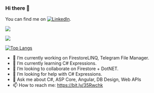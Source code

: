 ### Hi there 👋

You can find me on [![LinkedIn][1.2]][1].

<!-- Icons -->

[1.2]: https://raw.githubusercontent.com/MartinHeinz/MartinHeinz/master/linkedin-3-16.png

<!-- Links to your social media accounts -->

[1]: https://www.linkedin.com/in/varunteja/

![](https://komarev.com/ghpvc/?username=VarunSaiTeja&color=orange&style=flat-square)



<a href="https://github.com/anuraghazra/github-readme-stats">
  <img align="center" src="https://github-readme-stats.vercel.app/api?username=VarunSaiTeja&count_private=true&show_icons=true&include_all_commits=true&&bg_color=30,e96443,904e95&title_color=fff&text_color=fff" aria-label="Varun's github stats"/>
</a>

[![Top Langs](https://github-readme-stats.vercel.app/api/top-langs/?username=VarunSaiTeja&theme=dark&count_private=true)](https://github.com/VarunSaiTeja/github-readme-stats) 



- 🔭 I’m currently working on FirestoreLINQ, Telegram File Manager.
- 🌱 I’m currently learning C# Expressions.
- 👯 I’m looking to collaborate on Firestore + DotNET.
- 🤔 I’m looking for help with C# Expressions.
- 💬 Ask me about C#, ASP Core, Angular, DB Design, Web APIs
- 📫 How to reach me: https://bit.ly/35Rwchk
